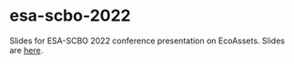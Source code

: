 # esa-scbo-2022
Slides for ESA-SCBO 2022 conference presentation on EcoAssets. Slides are [here](https://shandiya.github.io/esa-scbo-2022/).
